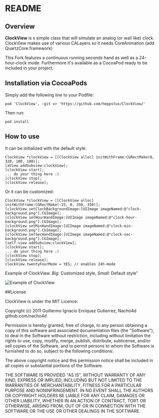 # README 

## Overview
**ClockView** is s simple class that will simulate an analog (or wall like) clock. ClockView makes use of various CALayers so it needs CoreAnimation (add QuartzCore.framework)

This Fork features a continuous running seconds hand as well as a 24-hour-clock mode.
Furthermore it's available as a CocoaPod ready to be included in your project.

## Installation via CocoaPods

Simply add the following line to your Podfile:

    pod 'ClockView', :git => 'https://github.com/heppstux/ClockView/'

Then run:

    pod install


## How to use
It can be initialized with the default style:

    ClockView *clockView = [[ClockView alloc] initWithFrame:CGRectMake(0, 320, 100, 100)];
    [aView addSubview:clockView];
    [clockView start];
    ... do your thing here :)
    [clockView stop];
    [clockView release];

Or it can be customized:

    ClockView *clockView = [[ClockView alloc] initWithFrame:CGRectMake(-15, 0, 350, 350)];
    [clockView setClockBackgroundImage:[UIImage imageNamed:@"clock-background.png"].CGImage];
    [clockView setHourHandImage:[UIImage imageNamed:@"clock-hour-background.png"].CGImage];
    [clockView setMinHandImage:[UIImage imageNamed:@"clock-min-background.png"].CGImage];
    [clockView setSecHandImage:[UIImage imageNamed:@"clock-sec-background.png"].CGImage];
    [self.view addSubview:clockView];
    [clockView start];
    ... do your thing here :)
    [clockView stop];
    [clockView release];
    clockView.twentyFourMode = YES; // enables 24h-mode

Example of ClockView. 
*Big*: Customized style, 
*Small*: Default style"

![Example of ClockView](https://github.com/nacho4d/ClockView/blob/master/clock/Images/OutputSample.png?raw=true "Example of ClockView. Big:Customized style, Small:Default style")

##License

ClockView is under the MIT Licence:

Copyright (c) 2011 Guillermo Ignacio Enriquez Gutierrez, Nacho4d github.com/nacho4d

Permission is hereby granted, free of charge, to any person obtaining a copy
of this software and associated documentation files (the "Software"), to deal
in the Software without restriction, including without limitation the rights
to use, copy, modify, merge, publish, distribute, sublicense, and/or sell
copies of the Software, and to permit persons to whom the Software is
furnished to do so, subject to the following conditions:

The above copyright notice and this permission notice shall be included in
all copies or substantial portions of the Software.

THE SOFTWARE IS PROVIDED "AS IS", WITHOUT WARRANTY OF ANY KIND, EXPRESS OR
IMPLIED, INCLUDING BUT NOT LIMITED TO THE WARRANTIES OF MERCHANTABILITY,
FITNESS FOR A PARTICULAR PURPOSE AND NONINFRINGEMENT. IN NO EVENT SHALL THE
AUTHORS OR COPYRIGHT HOLDERS BE LIABLE FOR ANY CLAIM, DAMAGES OR OTHER
LIABILITY, WHETHER IN AN ACTION OF CONTRACT, TORT OR OTHERWISE, ARISING FROM,
OUT OF OR IN CONNECTION WITH THE SOFTWARE OR THE USE OR OTHER DEALINGS IN
THE SOFTWARE.

